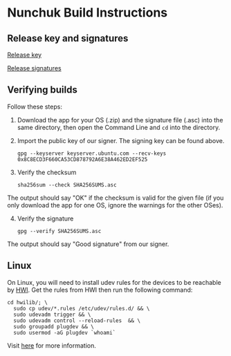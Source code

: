 # Nunchuk Build Instructions

## Release key and signatures

[Release key](https://keyserver.ubuntu.com/pks/lookup?search=0x8C8ECD3F660CA53CD878792A6E38A462ED2EF525&fingerprint=on&op=index)

[Release signatures](https://nunchuk-downloads.s3.ap-southeast-1.amazonaws.com/v1.9.6/SHA256SUMS.asc)

## Verifying builds

Follow these steps:

1. Download the app for your OS (.zip) and the signature file (.asc) into the same directory, then open the Command Line and `cd` into the directory.
2. Import the public key of our signer. The signing key can be found above. 

    `gpg --keyserver keyserver.ubuntu.com --recv-keys 0x8C8ECD3F660CA53CD878792A6E38A462ED2EF525`

3. Verify the checksum

    `sha256sum --check SHA256SUMS.asc`

The output should say "OK" if the checksum is valid for the given file (if you only download the app for one OS, ignore the warnings for the other OSes).


4. Verify the signature

    `gpg --verify SHA256SUMS.asc`

The output should say "Good signature" from our signer.

## Linux

On Linux, you will need to install udev rules for the devices to be reachable by [HWI](https://github.com/bitcoin-core/HWI). Get the rules from HWI then run the following command: 

```Shell
cd hwilib/; \
  sudo cp udev/*.rules /etc/udev/rules.d/ && \
  sudo udevadm trigger && \
  sudo udevadm control --reload-rules  && \
  sudo groupadd plugdev && \
  sudo usermod -aG plugdev `whoami`
```

Visit [here](https://github.com/bitcoin-core/HWI/tree/master/hwilib/udev) for more information.

